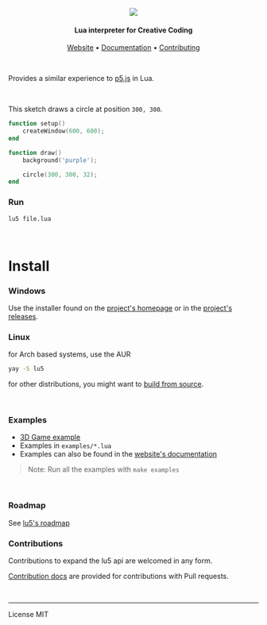 

<p align="center">
    <img src="./docs/assets/logo.svg"/>
</p>


<h4 align="center">Lua interpreter for Creative Coding</h4>

<p align="center">
	<a href="https://matiasvlevi.github.io/lu5/">Website</a> •
	<a href="https://matiasvlevi.github.io/lu5/latest">Documentation</a> •
	<a href="./CONTRIBUTING.md">Contributing</a>
</p>

<br/>

Provides a similar experience to <a href="https://p5js.org">p5.js</a> in Lua.

<br/>


This sketch draws a circle at position `300, 300`.

```lua
function setup()
    createWindow(600, 600);
end

function draw()
    background('purple');

    circle(300, 300, 32);
end
```

### Run

```sh
lu5 file.lua
```

<br/>

# Install

### Windows

Use the installer found on the [project's homepage](https://matiasvlevi.github.io/lu5/) or in the [project's releases](https://github.com/matiasvlevi/lu5/releases).


### Linux

for Arch based systems, use the AUR

```sh
yay -S lu5
```

for other distributions, you might want to [build from source](./BUILD.md).


<br/>

### Examples

* [3D Game example](https://github.com/matiasvlevi/lu5-space-game)
* Examples in `examples/*.lua`
* Examples can also be found in the [website's documentation](https://matiasvlevi.github.io/lu5/latest)


> Note: Run all the examples with `make examples`

<br/>

### Roadmap

See [lu5's roadmap](./ROADMAP.md)


### Contributions

Contributions to expand the lu5 api are welcomed in any form. 

[Contribution docs](./CONTRIBUTING.md) are provided for contributions with Pull requests.

<br/>

---

License MIT